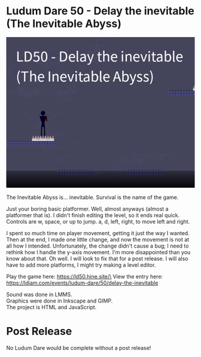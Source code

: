 # Ludum Dare 50 - Delay the inevitable (The Inevitable Abyss)

![Cover](https://github.com/HineSite/ludum-dare-50/blob/4e494c18bf633f2b3d1de8cbd670d2facf14618f/images/cover.jpg)

The Inevitable Abyss is... inevitable. Survival is the name of the game.

Just your boring basic platformer. Well, almost anyways (almost a platformer that is). I didn't finish editing the level, so it ends real quick.
Controls are w, space, or up to jump. a, d, left, right, to move left and right.

I spent so much time on player movement, getting it just the way I wanted. Then at the end, I made one little change, and now the movement is not at all how I intended. Unfortunately, the change didn't cause a bug; I need to rethink how I handle the y-axis movement. I'm more disappointed than you know about that. Oh well. I will look to fix that for a post release. I will also have to add more platforms, I might try making a level editor.

Play the game here: https://ld50.hine.site/\
View the entry here: https://ldjam.com/events/ludum-dare/50/delay-the-inevitable

Sound was done in LMMS.\
Graphics were done in Inkscape and GIMP.\
The project is HTML and JavaScript.


# Post Release
No Ludum Dare would be complete without a post release!

